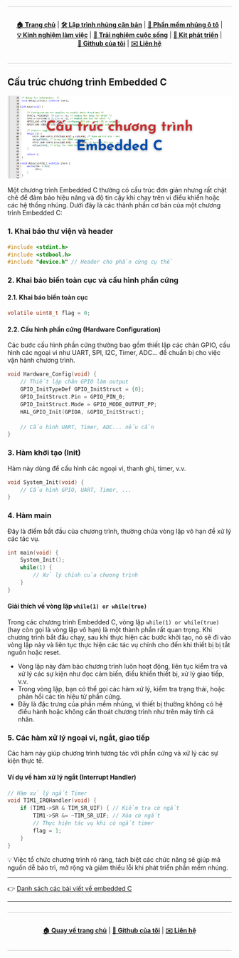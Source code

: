 <div style="border-top:1px solid #ccc; border-bottom:1px solid #ccc; border-radius:0px; padding:16px; margin:24px 0;">
  <p align="center">
    <a href="/"><strong>🏠 Trang chủ</strong></a> |
    <a href="/embedded/"><strong>🛠️ Lập trình nhúng căn bản</strong></a> |
    <a href="/automotive/"><strong>🚗 Phần mềm nhúng ô tô</strong></a> |
    <a href="/blog/"><strong>💡 Kinh nghiệm làm việc</strong></a> |
    <a href="/blog/"><strong>🌱 Trải nghiệm cuộc sống</strong></a> |
    <a href="/kits/"><strong>🔌 Kit phát triển</strong></a> |
    <a href="https://github.com/hothienai"><strong>🔗 Github của tôi</strong></a> |
    <a href="mailto:thienaiho95@gmail.com"><strong>✉️ Liên hệ</strong></a>
  </p>
</div>

## Cấu trúc chương trình Embedded C

<p align="center">
  <img src="/embedded/posts/prog_struct/img/prog_struct.png" alt="Cấu trúc chương trình Embedded C" style="width: 100vw" />
</p>

Một chương trình Embedded C thường có cấu trúc đơn giản nhưng rất chặt chẽ để đảm bảo hiệu năng và độ tin cậy khi chạy trên vi điều khiển hoặc các hệ thống nhúng. Dưới đây là các thành phần cơ bản của một chương trình Embedded C:

### 1. Khai báo thư viện và header
```c
#include <stdint.h>
#include <stdbool.h>
#include "device.h" // Header cho phần cứng cụ thể
```

### 2. Khai báo biến toàn cục và cấu hình phần cứng
#### 2.1. Khai báo biến toàn cục
```c
volatile uint8_t flag = 0;
```
#### 2.2. Cấu hình phần cứng (Hardware Configuration)
Các bước cấu hình phần cứng thường bao gồm thiết lập các chân GPIO, cấu hình các ngoại vi như UART, SPI, I2C, Timer, ADC... để chuẩn bị cho việc vận hành chương trình.

```c
void Hardware_Config(void) {
    // Thiết lập chân GPIO làm output
    GPIO_InitTypeDef GPIO_InitStruct = {0};
    GPIO_InitStruct.Pin = GPIO_PIN_0;
    GPIO_InitStruct.Mode = GPIO_MODE_OUTPUT_PP;
    HAL_GPIO_Init(GPIOA, &GPIO_InitStruct);

    // Cấu hình UART, Timer, ADC... nếu cần
}
```

### 3. Hàm khởi tạo (Init)
Hàm này dùng để cấu hình các ngoại vi, thanh ghi, timer, v.v.
```c
void System_Init(void) {
    // Cấu hình GPIO, UART, Timer, ...
}
```

### 4. Hàm main
Đây là điểm bắt đầu của chương trình, thường chứa vòng lặp vô hạn để xử lý các tác vụ.
```c
int main(void) {
    System_Init();
    while(1) {
        // Xử lý chính của chương trình
    }
}
```
#### Giải thích về vòng lặp `while(1) or while(true)`
Trong các chương trình Embedded C, vòng lặp `while(1) or while(true)` (hay còn gọi là vòng lặp vô hạn) là một thành phần rất quan trọng. Khi chương trình bắt đầu chạy, sau khi thực hiện các bước khởi tạo, nó sẽ đi vào vòng lặp này và liên tục thực hiện các tác vụ chính cho đến khi thiết bị bị tắt nguồn hoặc reset.

- Vòng lặp này đảm bảo chương trình luôn hoạt động, liên tục kiểm tra và xử lý các sự kiện như đọc cảm biến, điều khiển thiết bị, xử lý giao tiếp, v.v.
- Trong vòng lặp, bạn có thể gọi các hàm xử lý, kiểm tra trạng thái, hoặc phản hồi các tín hiệu từ phần cứng.
- Đây là đặc trưng của phần mềm nhúng, vì thiết bị thường không có hệ điều hành hoặc không cần thoát chương trình như trên máy tính cá nhân.

### 5. Các hàm xử lý ngoại vi, ngắt, giao tiếp
Các hàm này giúp chương trình tương tác với phần cứng và xử lý các sự kiện thực tế.
#### Ví dụ về hàm xử lý ngắt (Interrupt Handler)
```c
// Hàm xử lý ngắt Timer
void TIM1_IRQHandler(void) {
    if (TIM1->SR & TIM_SR_UIF) { // Kiểm tra cờ ngắt
        TIM1->SR &= ~TIM_SR_UIF; // Xóa cờ ngắt
        // Thực hiện tác vụ khi có ngắt timer
        flag = 1;
    }
}
```

💡 Việc tổ chức chương trình rõ ràng, tách biệt các chức năng sẽ giúp mã nguồn dễ bảo trì, mở rộng và giảm thiểu lỗi khi phát triển phần mềm nhúng.

---

👉 [Danh sách các bài viết về embedded C](/embedded/posts/)

---

<div style="border-top:1px solid #ccc; border-bottom:1px solid #ccc; border-radius:0px; padding:16px; margin:24px 0;">
  <p align="center">
    <a href="/"><strong>🏠 Quay về trang chủ</strong></a> |
    <a href="https://github.com/hothienai"><strong>🔗 Github của tôi</strong></a> |
    <a href="mailto:thienaiho95@gmail.com"><strong>✉️ Liên hệ</strong></a>
  </p>
</div>